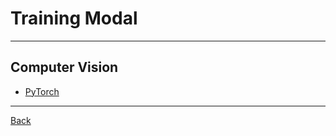 # Training Modal

---

## Computer Vision

- [PyTorch](https://pytorch.org/)

---

[Back](./../MachineLearning.md)
